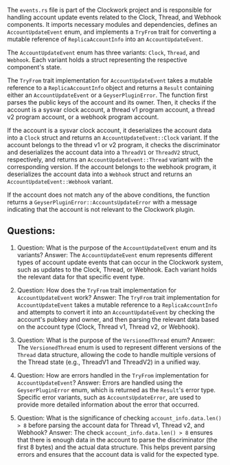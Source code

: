 The `events.rs` file is part of the Clockwork project and is responsible for handling account update events related to the Clock, Thread, and Webhook components. It imports necessary modules and dependencies, defines an `AccountUpdateEvent` enum, and implements a `TryFrom` trait for converting a mutable reference of `ReplicaAccountInfo` into an `AccountUpdateEvent`.

The `AccountUpdateEvent` enum has three variants: `Clock`, `Thread`, and `Webhook`. Each variant holds a struct representing the respective component's state.

The `TryFrom` trait implementation for `AccountUpdateEvent` takes a mutable reference to a `ReplicaAccountInfo` object and returns a `Result` containing either an `AccountUpdateEvent` or a `GeyserPluginError`. The function first parses the public keys of the account and its owner. Then, it checks if the account is a sysvar clock account, a thread v1 program account, a thread v2 program account, or a webhook program account.

If the account is a sysvar clock account, it deserializes the account data into a `Clock` struct and returns an `AccountUpdateEvent::Clock` variant. If the account belongs to the thread v1 or v2 program, it checks the discriminator and deserializes the account data into a `ThreadV1` or `ThreadV2` struct, respectively, and returns an `AccountUpdateEvent::Thread` variant with the corresponding version. If the account belongs to the webhook program, it deserializes the account data into a `Webhook` struct and returns an `AccountUpdateEvent::Webhook` variant.

If the account does not match any of the above conditions, the function returns a `GeyserPluginError::AccountsUpdateError` with a message indicating that the account is not relevant to the Clockwork plugin.

## Questions:

1. Question: What is the purpose of the `AccountUpdateEvent` enum and its variants?
   Answer: The `AccountUpdateEvent` enum represents different types of account update events that can occur in the Clockwork system, such as updates to the Clock, Thread, or Webhook. Each variant holds the relevant data for that specific event type.

2. Question: How does the `TryFrom` trait implementation for `AccountUpdateEvent` work?
   Answer: The `TryFrom` trait implementation for `AccountUpdateEvent` takes a mutable reference to a `ReplicaAccountInfo` and attempts to convert it into an `AccountUpdateEvent` by checking the account's pubkey and owner, and then parsing the relevant data based on the account type (Clock, Thread v1, Thread v2, or Webhook).

3. Question: What is the purpose of the `VersionedThread` enum?
   Answer: The `VersionedThread` enum is used to represent different versions of the `Thread` data structure, allowing the code to handle multiple versions of the Thread state (e.g., ThreadV1 and ThreadV2) in a unified way.

4. Question: How are errors handled in the `TryFrom` implementation for `AccountUpdateEvent`?
   Answer: Errors are handled using the `GeyserPluginError` enum, which is returned as the `Result`'s error type. Specific error variants, such as `AccountsUpdateError`, are used to provide more detailed information about the error that occurred.

5. Question: What is the significance of checking `account_info.data.len() > 8` before parsing the account data for Thread v1, Thread v2, and Webhook?
   Answer: The check `account_info.data.len() > 8` ensures that there is enough data in the account to parse the discriminator (the first 8 bytes) and the actual data structure. This helps prevent parsing errors and ensures that the account data is valid for the expected type.

